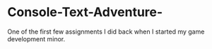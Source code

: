 # Console-Text-Adventure-
One of the first few assignments I did back  when I started my game development minor. 
